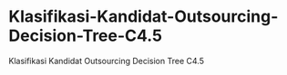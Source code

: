 # Klasifikasi-Kandidat-Outsourcing-Decision-Tree-C4.5
Klasifikasi Kandidat Outsourcing Decision Tree C4.5
